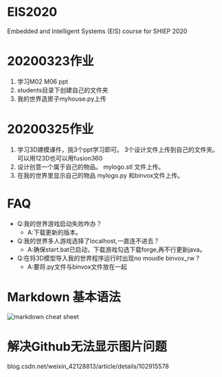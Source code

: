 # EIS2020
Embedded and Intelligent Systems (EIS) course for SHIEP 2020

# 20200323作业
1. 学习M02 M06 ppt  
2. students目录下创建自己的文件夹  
3. 我的世界造房子myhouse.py上传  

# 20200325作业
1. 学习3D建模课件，挑3个ppt学习即可。 3个设计文件上传到自己的文件夹。 可以用123D也可以用fusion360  
2. 设计创意一个属于自己的物品。 mylogo.stl 文件上传。  
3. 在我的世界里显示自己的物品  mylogo.py 和binvox文件上传。  

# FAQ 
* Q:我的世界游戏启动失败咋办？  
  * A:下载更新的版本。  
* Q:我的世界多人游戏选择了localhost,一直连不进去？  
  * A:确保start.bat已启动，下载游戏勾选下载forge,再不行更新java。  
* Q:在将3D模型导入我的世界程序运行时出现no moudle binvox_rw？  
  * A:要将.py文件与binvox文件放在一起  
 
# Markdown 基本语法
![markdown cheat sheet](http://nestacms.com/docs/creating-content/markdown-cheat-sheet)

# 解决Github无法显示图片问题
blog.csdn.net/weixin_42128813/article/details/102915578

